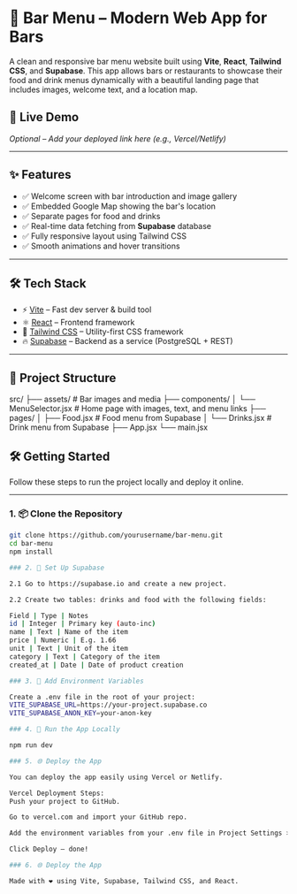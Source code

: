 # 🍹 Bar Menu – Modern Web App for Bars

A clean and responsive bar menu website built using **Vite**, **React**, **Tailwind CSS**, and **Supabase**. This app allows bars or restaurants to showcase their food and drink menus dynamically with a beautiful landing page that includes images, welcome text, and a location map.

## 🚀 Live Demo

_Optional – Add your deployed link here (e.g., Vercel/Netlify)_

---

## ✨ Features

- ✅ Welcome screen with bar introduction and image gallery
- ✅ Embedded Google Map showing the bar's location
- ✅ Separate pages for food and drinks
- ✅ Real-time data fetching from **Supabase** database
- ✅ Fully responsive layout using Tailwind CSS
- ✅ Smooth animations and hover transitions

---

## 🛠 Tech Stack

- ⚡️ [Vite](https://vitejs.dev/) – Fast dev server & build tool
- ⚛️ [React](https://react.dev/) – Frontend framework
- 🎨 [Tailwind CSS](https://tailwindcss.com/) – Utility-first CSS framework
- 🔥 [Supabase](https://supabase.io/) – Backend as a service (PostgreSQL + REST)

---

## 📂 Project Structure

src/ ├── assets/ # Bar images and media ├── components/ │ └── MenuSelector.jsx # Home page with images, text, and menu links ├── pages/ │ ├── Food.jsx # Food menu from Supabase │ └── Drinks.jsx # Drink menu from Supabase ├── App.jsx └── main.jsx

## 🛠️ Getting Started

Follow these steps to run the project locally and deploy it online.

---

### 1. 📦 Clone the Repository

```bash
git clone https://github.com/yourusername/bar-menu.git
cd bar-menu
npm install

### 2. 🔧 Set Up Supabase

2.1 Go to https://supabase.io and create a new project.

2.2 Create two tables: drinks and food with the following fields:

Field | Type | Notes
id | Integer | Primary key (auto-inc)
name | Text | Name of the item
price | Numeric | E.g. 1.66
unit | Text | Unit of the item
category | Text | Category of the item
created_at | Date | Date of product creation

### 3. 🔐 Add Environment Variables

Create a .env file in the root of your project:
VITE_SUPABASE_URL=https://your-project.supabase.co
VITE_SUPABASE_ANON_KEY=your-anon-key

### 4. 🚀 Run the App Locally

npm run dev

### 5. 🌐 Deploy the App

You can deploy the app easily using Vercel or Netlify.

Vercel Deployment Steps:
Push your project to GitHub.

Go to vercel.com and import your GitHub repo.

Add the environment variables from your .env file in Project Settings > Environment Variables.

Click Deploy – done!

### 6. 🌐 Deploy the App

Made with ❤️ using Vite, Supabase, Tailwind CSS, and React.
```
